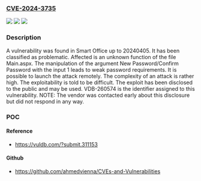 ### [CVE-2024-3735](https://cve.mitre.org/cgi-bin/cvename.cgi?name=CVE-2024-3735)
![](https://img.shields.io/static/v1?label=Product&message=Smart%20Office&color=blue)
![](https://img.shields.io/static/v1?label=Version&message=%3D%2020240405%20&color=brighgreen)
![](https://img.shields.io/static/v1?label=Vulnerability&message=CWE-521%20Weak%20Password%20Requirements&color=brighgreen)

### Description

A vulnerability was found in Smart Office up to 20240405. It has been classified as problematic. Affected is an unknown function of the file Main.aspx. The manipulation of the argument New Password/Confirm Password with the input 1 leads to weak password requirements. It is possible to launch the attack remotely. The complexity of an attack is rather high. The exploitability is told to be difficult. The exploit has been disclosed to the public and may be used. VDB-260574 is the identifier assigned to this vulnerability. NOTE: The vendor was contacted early about this disclosure but did not respond in any way.

### POC

#### Reference
- https://vuldb.com/?submit.311153

#### Github
- https://github.com/ahmedvienna/CVEs-and-Vulnerabilities


